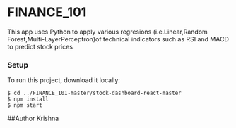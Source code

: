 # FINANCE_101

This app uses Python to apply various regresions (i.e.Linear,Random Forest,Multi-LayerPerceptron)of technical indicators such as RSI and MACD to predict stock prices

 ### Setup
To run this project, download it locally:

```
$ cd ../FINANCE_101-master/stock-dashboard-react-master
$ npm install
$ npm start
```

##Author Krishna
